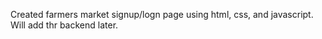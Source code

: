 Created farmers market signup/logn page using html, css, and javascript. Will add thr backend later.
